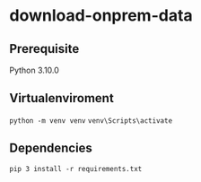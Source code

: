 # download-onprem-data

## Prerequisite
Python 3.10.0

## Virtualenviroment
```python -m venv venv```
```venv\Scripts\activate```

## Dependencies
```pip 3 install -r requirements.txt```